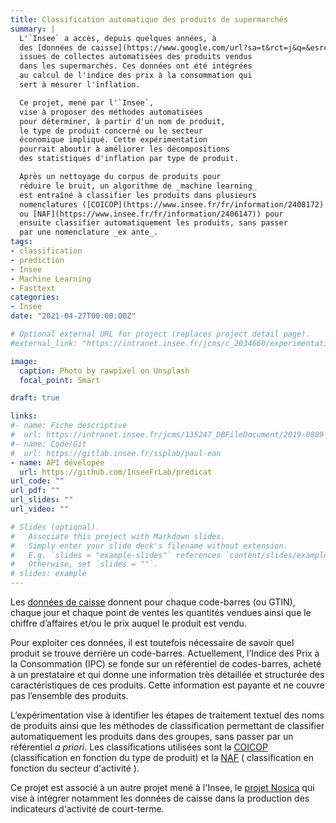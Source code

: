 ```yaml
---
title: Classification automatique des produits de supermarchés 
summary: |
  L'`Insee` a accès, depuis quelques années, à
  des [données de caisse](https://www.google.com/url?sa=t&rct=j&q=&esrc=s&source=web&cd=&cad=rja&uact=8&ved=2ahUKEwjUic7bs5H6AhUnhf0HHZ0RA3IQFnoECBQQAQ&url=https%3A%2F%2Fwww.insee.fr%2Ffr%2Fmetadonnees%2Fdefinition%2Fc2159&usg=AOvVaw30VSNMXRVBUbH2EBU39aoN) qui sont
  issues de collectes automatisées des produits vendus
  dans les supermarchés. Ces données ont été intégrées
  au calcul de l'indice des prix à la consommation qui 
  sert à mesurer l'inflation. 

  Ce projet, mené par l'`Insee`,
  vise à proposer des méthodes automatisées
  pour déterminer, à partir d'un nom de produit,
  le type de produit concerné ou le secteur
  économique impliqué. Cette expérimentation
  pourrait aboutir à améliorer les décompositions
  des statistiques d'inflation par type de produit. 

  Après un nettoyage du corpus de produits pour
  réduire le bruit, un algorithme de _machine learning_
  est entraîné à classifier les produits dans plusieurs
  nomenclatures ([COICOP](https://www.insee.fr/fr/information/2408172)
  ou [NAF](https://www.insee.fr/fr/information/2406147)) pour
  ensuite classifier automatiquement les produits, sans passer
  par une nomenclature _ex ante_.
tags:
- classification
- prediction
- Insee
- Machine Learning
- Fasttext
categories:
- Insee
date: "2021-04-27T00:00:00Z"

# Optional external URL for project (replaces project detail page).
#external_link: "https://intranet.insee.fr/jcms/c_2034660/experimentations"

image:
  caption: Photo by rawpixel on Unsplash
  focal_point: Smart

draft: true

links:
#- name: Fiche descriptive
#  url: https://intranet.insee.fr/jcms/135247_DBFileDocument/2019-0809-dg75-f610-fiche-descriptif-machine-learning-ddc-vu-pl-as2
#- name: Code/Git
#  url: https://gitlab.insee.fr/ssplab/paul-ean
- name: API dévelopée
  url: https://github.com/InseeFrLab/predicat
url_code: ""
url_pdf: ""
url_slides: ""
url_video: ""

# Slides (optional).
#   Associate this project with Markdown slides.
#   Simply enter your slide deck's filename without extension.
#   E.g. `slides = "example-slides"` references `content/slides/example-slides.md`.
#   Otherwise, set `slides = ""`.
# slides: example
---
```


Les [données de caisse](https://www.google.com/url?sa=t&rct=j&q=&esrc=s&source=web&cd=&cad=rja&uact=8&ved=2ahUKEwjkvsbRt5H6AhVmhf0HHdgDCEIQFnoECBkQAQ&url=https%3A%2F%2Fwww.insee.fr%2Ffr%2Fmetadonnees%2Fdefinition%2Fc2159&usg=AOvVaw30VSNMXRVBUbH2EBU39aoN)
donnent pour chaque code-barres (ou GTIN),
chaque jour et chaque point de ventes les quantités vendues ainsi que le chiffre d’affaires et/ou le prix auquel le produit est vendu.

Pour exploiter ces données, il est toutefois nécessaire de savoir quel produit se trouve derrière un code-barres. Actuellement, l’Indice des Prix à la Consommation (IPC)
se fonde sur un référentiel de codes-barres,
acheté à un prestataire et qui donne une information très détaillée et structurée des caractéristiques de ces produits.
Cette information est payante et ne couvre pas l’ensemble des produits.

L’expérimentation vise à identifier les étapes de traitement textuel des noms
de produits ainsi que les méthodes de classification permettant de classifier automatiquement les produits dans des groupes, sans passer par un référentiel _a priori_.
Les classifications utilisées sont la [COICOP](https://www.insee.fr/fr/information/2493507) (classification en fonction du type
de produit) et la [NAF](https://www.insee.fr/fr/information/2406147) (
classification en fonction du secteur d'activité
). 

Ce projet est associé à un autre projet mené à l'Insee, le
[projet Nosica](https://www.insee.fr/fr/information/4254225?sommaire=4254170)
qui vise à intégrer notamment les données de caisse dans la production des indicateurs d'activité de court-terme.
